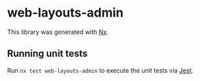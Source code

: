 # web-layouts-admin

This library was generated with [Nx](https://nx.dev).

## Running unit tests

Run `nx test web-layouts-admin` to execute the unit tests via [Jest](https://jestjs.io).
